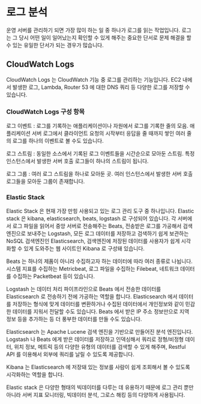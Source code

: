 # 로그 분석
운영 서버를 관리하기 되면 가장 많이 하는 일 중 하나가 로그를 읽는 작업입니다. 로그는 그 당시 어떤 일이 일어났는지 확인할 수 있게 해주는 중요한 단서로 문제 해결을 할 수 있는 유일한 단서가 되는 경우가 많습니다. 

## CloudWatch Logs
CloudWatch Logs 는 CloudWatch 기능 중 로그를 관리하는 기능입니다. EC2 내에서 발생한 로그, Lambda, Router 53 에 대한 DNS 쿼리 등 다양한 로그를 저장할 수 있습니다. 

### CloudWatch Logs 구성 항목

로그 이벤트
: 로그를 기록하는 애플리케이션이나 자원에서 로그를 기록한 줄의 모음. 애플리케이션 서버 로그에서 클라이언트 요청의 시작부터 응답을 줄 때까지 쌓인 여러 줄의 로그를 하나의 이벤트로 볼 수도 있습니다.

로그 스트림
: 동일한 소스에서 기록된 로그 이벤트들을 시간순으로 모아둔 스트림. 특정 인스턴스에서 발생한 서버 호출 로그들이 하나의 스트림이 됩니다.

로그 그룹
: 여러 로그 스트림을 하나로 모아둔 곳. 여러 인스턴스에서 발생한 서버 호출 로그들을 모아둔 그룹이 존재합니다.

### Elastic Stack
Elastic Stack 은 현재 가장 만힝 사용되고 있는 로그 관리 도구 중 하나입니다.
Elastic stack 은 kibana, elasticsearch, beats, logstash 로 구성되어 있습니다. 각 서버에서 로그 파일을 읽어서 중앙 서버로 전송해주는 Beats, 전송받은 로그를 가공해서 검색엔진으로 보내주는 Logstash, 모든 로그 데이터를 저장하고 검색하기 쉽게 보관하는 NoSQL 검색엔진인 Elasticsearch, 검색엔진에 저장된 데이터를 사용자가 쉽게 시각화할 수 있게 도와주는 웹 사이트인 Kibana 로 구성돼 있습니다. 

Beats 는 하나의 제품이 아니라 수집하고자 하는 데이터에 따라 여러 종류로 나뉩니다. 시스템 지표를 수집하는 Metricbeat, 로그 파일을 수집하는 Filebeat, 네트워크 데이터를 수집하는 Packetbeat 등이 있습니다. 

Logstash 는 데이터 처리 파이프라인으로 Beats 에서 전송한 데이터를 Elasticsearch 로 전송하기 전에 가공하는 역할을 합니다. Elasticsearch 에서 데이터를 저장하는 형식에 맞게 데이터를 변환하거나 수집된 데이터에서 개인정보와 같이 민감한 데이터를 지워서 전달할 수도 있습니다. Beats 에서 받은 IP 주소 정보만으로 지역 정보 등을 추가하는 등 더 풍부한 데이터를 만들 수도 있습니다.

Elasticsearch 는 Apache Lucene 검색 엔진을 기반으로 만들어진 분석 엔진입니다. Logstash 나 Beats 에게 받은 데이터를 저장하고 인덱싱해서 쿼리로 정형/비정형 데이터, 위치 정보, 메트릭 등의 다양한 유형의 데이터를 검색할 수 있게 해주며, Restful API 를 이용해서 외부에 쿼리를 날릴 수 있도록 제공합니다. 

Kibana 는 Elasticsearch 에 저장돼 있는 정보를 사람이 쉽게 조회해서 볼 수 있도록 시각화하는 역할을 합니다. 

Elastic stack 은 다양한 형태의 빅데이터를 다루는 데 유용하기 때문에 로그 관리 뿐만 아니라 서버 지표 모니터링, 빅데이터 분석, 그로스 해킹 등의 다양하게 사용됩니다. 


<!--stackedit_data:
eyJoaXN0b3J5IjpbMTc5NDkyOTcwNSwtMTE2NzE3MjU2LDE2ND
YyNzIyNDldfQ==
-->